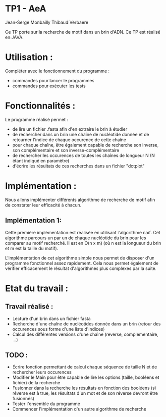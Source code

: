 TP1 - AeA
=========
Jean-Serge Monbailly
Thibaud Verbaere

Ce TP porte sur la recherche de motif dans un brin d'ADN.
Ce TP est réalisé en JAVA.

Utilisation :
=============
Compléter avec le fonctionnement du programme :
+ commandes pour lancer le programmes
+ commandes pour exécuter les tests

Fonctionnalités :
=================

Le programme réalisé permet : 
+ de lire un fichier .fasta afin d'en extraire le brin à étudier
+ de rechercher dans un brin une chaîne de nucléotide donnée et 
de retourner l'indice de chaque occurence de cette chaîne
+ pour chaque chaîne, être également capable de recherche son
inverse, son complémentaire et son inverse-complémentaire
+ de rechercher les occurences de toutes les chaînes de longueur
N (N étant indiqué en paramètre)
+ d'écrire les résultats de ces recherches dans un fichier "dotplot"

Implémentation :
================

Nous allons implémenter différents algorithme de recherche de motif 
afin de constater leur efficacité à chacun.


Implémentation 1:
-----------------
Cette première implémentation est réalisée en utilisant l'algorithme naïf.
Cet algorithme parcours un par un de chaque nucléotide du brin pour les comparer 
au motif recherché. Il est en O(n x m) (où n est la longueur du brin et m est
la taille du motif).

L'implémentation de cet algorithme simple nous permet de disposer d'un programme
fonctionnel assez rapidement. Cela nous permet également de vérifier efficacement
le résultat d'algorithmes plus complexes par la suite.


Etat du travail :
=================

Travail réalisé :
-----------------
+ Lecture d'un brin dans un fichier fasta
+ Recherche d'une chaîne de nucléotides donnée dans un brin (retour des occurences
sous forme d'une liste d'indices)
+ Calcul des différentes versions d'une chaîne (reverse, complementaire, ...)

TODO :
------
- Écrire fonction permettant de calcul chaque séquence de taille N et de rechercher 
leurs occurences
- Modifier le Main pour être capable de lire les options (taille, booléens et 
fichier) de la recherche
- Fusionner dans la recherche les résultats en fonction des booléens (si réverse est
à true, les résultats d'un mot et de son réverse devront être fusionnés) 
- Tester l'ensemble du programme
- Commencer l'implémentation d'un autre algorithme de recherche
